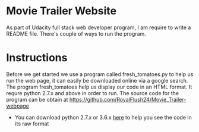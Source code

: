 # Movie Trailer Website
As part of Udacity full stack web developer program, I am require to write a README file. There's couple of ways to run the program.
# Instructions
Before we get started we use a program called fresh_tomatoes.py to help us run the web page, it can easily be downloaded online via a google search. The program fresh_tomatoes help us display our code in an HTML format. It requre python 2.7.x and above in order to run. The source code for the program can be obtain at https://github.com/RoyalFlush24/Movie_Trailer-webpage
* You can download python 2.7.x or 3.6.x [here](https://www.python.org/downloads/) to help you see the code in its raw format 
